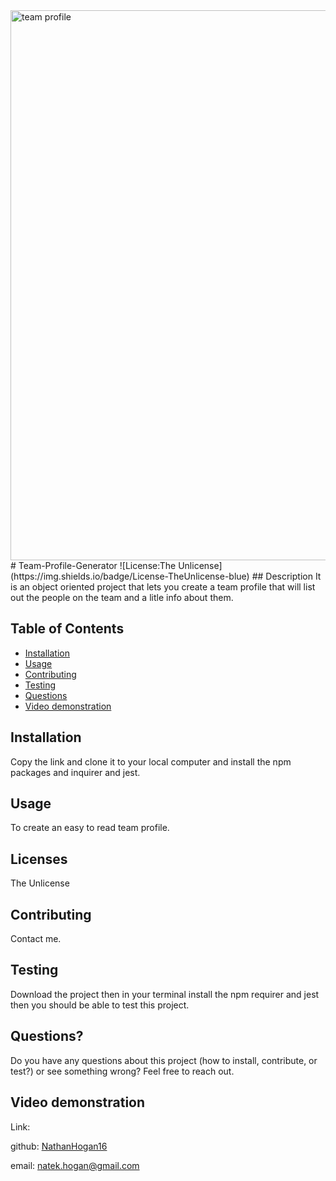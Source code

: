 <img width="880" alt="team profile" src="https://user-images.githubusercontent.com/75545915/112773975-57ef6b80-8ff5-11eb-9165-d45850a616b5.png">
# Team-Profile-Generator
![License:The Unlicense](https://img.shields.io/badge/License-TheUnlicense-blue)
## Description
It is an object oriented project that lets you create a team profile that will list out the people on the team and a litle info about them.

## Table of Contents
* [Installation](#Installation)
* [Usage](#Usage)
* [Contributing](#Contributing)
* [Testing](#Testing)
* [Questions](#Questions?)
* [Video demonstration](#Video-demonstration)
## Installation
Copy the link and clone it to your local computer and install the npm packages and inquirer and jest.
## Usage
To create an easy to read team profile.
## Licenses
The Unlicense
## Contributing
Contact me.
## Testing
Download the project then in your terminal install the npm requirer and jest then you should be able to test this project.
## Questions?
Do you have any questions about this project (how to install, contribute, or test?) or see something wrong? 
Feel free to reach out.

## Video demonstration
Link: 
 
github: [NathanHogan16](https://github.com/NathanHogan16) 

email: natek.hogan@gmail.com
